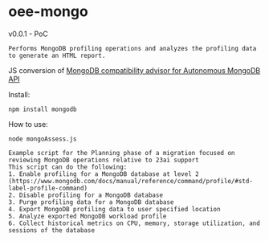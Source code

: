 # oee-mongo

v0.0.1 - PoC

    Performs MongoDB profiling operations and analyzes the profiling data to generate an HTML report. 

JS conversion of [MongoDB compatibility advisor for Autonomous MongoDB API](https://github.com/oracle-devrel/technology-engineering/tree/main/data-platform/autonomous-database/autonomous-json/mongodb-compatibility-advisor-19c)


Install:

`npm install mongodb`

How to use:

`node mongoAssess.js`

    Example script for the Planning phase of a migration focused on reviewing MongoDB operations relative to 23ai support
    This script can do the following:
    1. Enable profiling for a MongoDB database at level 2 (https://www.mongodb.com/docs/manual/reference/command/profile/#std-label-profile-command)
    2. Disable profiling for a MongoDB database
    3. Purge profiling data for a MongoDB database
    4. Export MongoDB profiling data to user specified location
    5. Analyze exported MongoDB workload profile
    6. Collect historical metrics on CPU, memory, storage utilization, and sessions of the database
